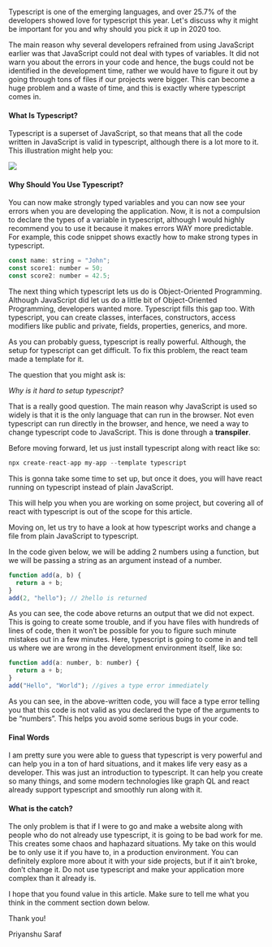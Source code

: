 Typescript is one of the emerging languages, and over 25.7% of the developers showed love for typescript this year. Let's discuss why it might be important for you and why should you pick it up in 2020 too.

The main reason why several developers refrained from using JavaScript earlier was that JavaScript could not deal with types of variables. It did not warn you about the errors in your code and hence, the bugs could not be identified in the development time, rather we would have to figure it out by going through tons of files if our projects were bigger. This can become a huge problem and a waste of time, and this is exactly where typescript comes in.

#### What Is Typescript?

Typescript is a superset of JavaScript, so that means that all the code written in JavaScript is valid in typescript, although there is a lot more to it. This illustration might help you:

![](https://miro.medium.com/max/310/1*ifqCyFzVECvKGs77MwYaBQ.png)

#### Why Should You Use Typescript?

You can now make strongly typed variables and you can now see your errors when you are developing the application. Now, it is not a compulsion to declare the types of a variable in typescript, although I would highly recommend you to use it because it makes errors WAY more predictable. For example, this code snippet shows exactly how to make strong types in typescript.

```javascript
const name: string = "John";
const score1: number = 50;
const score2: number = 42.5;
```

The next thing which typescript lets us do is Object-Oriented Programming. Although JavaScript did let us do a little bit of Object-Oriented Programming, developers wanted more. Typescript fills this gap too. With typescript, you can create classes, interfaces, constructors, access modifiers like public and private, fields, properties, generics, and more.

As you can probably guess, typescript is really powerful. Although, the setup for typescript can get difficult. To fix this problem, the react team made a template for it.

The question that you might ask is:

_Why is it hard to setup typescript?_

That is a really good question. The main reason why JavaScript is used so widely is that it is the only language that can run in the browser. Not even typescript can run directly in the browser, and hence, we need a way to change typescript code to JavaScript. This is done through a **transpiler**.

Before moving forward, let us just install typescript along with react like so:

```javascript
npx create-react-app my-app --template typescript
```

This is gonna take some time to set up, but once it does, you will have react running on typescript instead of plain JavaScript.

This will help you when you are working on some project, but covering all of react with typescript is out of the scope for this article.

Moving on, let us try to have a look at how typescript works and change a file from plain JavaScript to typescript.

In the code given below, we will be adding 2 numbers using a function, but we will be passing a string as an argument instead of a number.

```javascript
function add(a, b) {
  return a + b;
}
add(2, "hello"); // 2hello is returned
```

As you can see, the code above returns an output that we did not expect. This is going to create some trouble, and if you have files with hundreds of lines of code, then it won’t be possible for you to figure such minute mistakes out in a few minutes. Here, typescript is going to come in and tell us where we are wrong in the development environment itself, like so:

```javascript
function add(a: number, b: number) {
  return a + b;
}
add("Hello", "World"); //gives a type error immediately
```

As you can see, in the above-written code, you will face a type error telling you that this code is not valid as you declared the type of the arguments to be “numbers”. This helps you avoid some serious bugs in your code.

#### Final Words

I am pretty sure you were able to guess that typescript is very powerful and can help you in a ton of hard situations, and it makes life very easy as a developer. This was just an introduction to typescript. It can help you create so many things, and some modern technologies like graph QL and react already support typescript and smoothly run along with it.

#### What is the catch?

The only problem is that if I were to go and make a website along with people who do not already use typescript, it is going to be bad work for me. This creates some chaos and haphazard situations. My take on this would be to only use it if you have to, in a production environment. You can definitely explore more about it with your side projects, but if it ain’t broke, don’t change it. Do not use typescript and make your application more complex than it already is.

I hope that you found value in this article. Make sure to tell me what you think in the comment section down below.

Thank you!

Priyanshu Saraf

